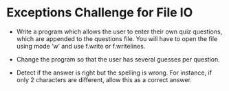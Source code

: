 # Exceptions Challenge for File IO

* Write a program which allows the user to enter their own quiz questions, which are appended to the questions file. You will have to open the file using mode ‘w’ and use f.write or f.writelines.

* Change the program so that the user has several guesses per question.

* Detect if the answer is right but the spelling is wrong. For instance, if only 2 characters are different, allow this as a correct answer.